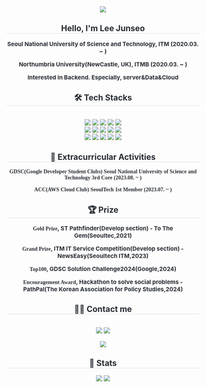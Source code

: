<div align="center">
    <img src="https://capsule-render.vercel.app/api?type=cylinder&color=auto&height=120&text=Welcome!&animation=fadeIn&fontColor=ffffff&fontSize=50" />
</div>

<div align="center">
    <h2 style="border-bottom: 1px solid #d8dee4; color: #282d33;">Hello, I'm Lee Junseo</h2>  
    <div style="font-weight: 700; font-size: 15px; text-align: center; color: #282d33;">
        <p>Seoul National University of Science and Technology, ITM (2020.03. ~ ) </p>
        <P>Northumbria University(NewCastle, UK), ITMB (2020.03. ~ )</P>
        <p>Interested in Backend. Especially, server&Data&Cloud</p>
        

</div>

<div align="center">
    <h2 style="border-bottom: 1px solid #d8dee4; color: #282d33;">🛠️ Tech Stacks</h2>
    <br> 
    <div style="margin: 0 auto; text-align: center;" align="center">
        <img src="https://img.shields.io/badge/Amazon%20AWS-232F3E?style=for-the-badge&logo=Amazon%20AWS&logoColor=white">
        <img src="https://img.shields.io/badge/Docker-2496ED?style=for-the-badge&logo=Docker&logoColor=white">
        <img src="https://img.shields.io/badge/Firebase-FFCA28?style=for-the-badge&logo=Firebase&logoColor=white">
        <img src="https://img.shields.io/badge/Flutter-02569B?style=for-the-badge&logo=Flutter&logoColor=white">
        <img src="https://img.shields.io/badge/GitHub%20Pages-222222?style=for-the-badge&logo=GitHub%20Pages&logoColor=white">
        <br/>
        <img src="https://img.shields.io/badge/Git-F05032?style=for-the-badge&logo=Git&logoColor=white">
        <img src="https://img.shields.io/badge/Github-181717?style=for-the-badge&logo=Github&logoColor=white">
        <img src="https://img.shields.io/badge/HTML5-E34F26?style=for-the-badge&logo=HTML5&logoColor=white">
        <img src="https://img.shields.io/badge/Java-007396?style=for-the-badge&logo=Java&logoColor=white">
        <img src="https://img.shields.io/badge/Javascript-F7DF1E?style=for-the-badge&logo=Javascript&logoColor=white">
        <br/>
        <img src="https://img.shields.io/badge/MySQL-4479A1?style=for-the-badge&logo=MySQL&logoColor=white">
        <img src="https://img.shields.io/badge/Notion-000000?style=for-the-badge&logo=Notion&logoColor=white">
        <img src="https://img.shields.io/badge/Python-3776AB?style=for-the-badge&logo=Python&logoColor=white">
        <img src="https://img.shields.io/badge/Spring%20Boot-6DB33F?style=for-the-badge&logo=Spring%20Boot&logoColor=white">
        <img src="https://img.shields.io/badge/Tensorflow-FF6F00?style=for-the-badge&logo=Tensorflow&logoColor=white">
        <br/>
    </div>
</div>

<div align="center">
    <h2 style="border-bottom: 1px solid #d8dee4; color: #282d33;">🎨 Extracurricular Activities</h2>
    <div style="font-weight: 700; font-size: 15px; text-align: center; color: #282d33;">
        <p><span style="font-family: 'Comic Sans MS', cursive; font-size: 14px;">GDSC(Google Developer Student Clubs) Seoul National University of Science and Technology 3rd Core (2023.08. ~ )</span></p>
        <p><span style="font-family: 'Comic Sans MS', cursive; font-size: 14px;">ACC(AWS Cloud Club) SeoulTech 1st Member (2023.07. ~ )</span></p>
    </div>
</div>

<div align="center">
    <h2 style="border-bottom: 1px solid #d8dee4; color: #282d33;">🏆 Prize</h2>
    <div style="font-weight: 700; font-size: 15px; text-align: center; color: #282d33;">
        <p><span style="font-family: 'Comic Sans MS', cursive; font-size: 14px;">Gold Prize</span>, ST Pathfinder(Develop section) - To The Gem(Seoultec,2021)</p>
        <p><span style="font-family: 'Comic Sans MS', cursive; font-size: 14px;">Grand Prize</span>, ITM IT Service Competition(Develop section) - NewsEasy(Seoultech ITM,2023)</p>
        <p><span style="font-family: 'Comic Sans MS', cursive; font-size: 14px;">Top100</span>, GDSC Solution Challenge2024(Google,2024)</p>
        <p><span style="font-family: 'Comic Sans MS', cursive; font-size: 14px;">Encouragement Award</span>, Hackathon to solve social problems - PathPal(The Korean Association for Policy Studies,2024)</p>
    </div>
</div>

<div align="center">
    <h2 style="border-bottom: 1px solid #d8dee4; color: #282d33;">🧑‍💻 Contact me</h2>
    <br> 
    <div align="center">
        <a href="https://ljs7143.tistory.com"><img src="https://img.shields.io/badge/Tistory-000000?style=for-the-badge&logo=Tistory&logoColor=white&link=https://ljs7143.tistory.com"></a>
        <a href="mailto:junseo27643779@gmail.com"><img src="https://img.shields.io/badge/Gmail-EA4335?style=for-the-badge&logo=Gmail&logoColor=white&link=mailto:junseo27643779@gmail.com"></a>
    </div>  
    <br> 
    <div align="center">
        <a href="https://hits.seeyoufarm.com"><img src="https://hits.seeyoufarm.com/api/count/incr/badge.svg?url=https%3A%2F%2Fgithub.com%2Fljs7143%2F&count_bg=%23000000&title_bg=%23000000&icon=github.svg&icon_color=%23FFFFFF&title=GitHub&edge_flat=false"/></a>
    </div> 
</div>

<div align="center"> 
    <h2 style="border-bottom: 1px solid #d8dee4; color: #282d33;">🏅 Stats</h2> 
    <div align="center">
        <img src="https://github-readme-stats.vercel.app/api?username=ljs7143&bg_color=180,f5ec00,00000000&title_color=000000&text_color=000000">
        <img src="https://github-readme-stats.vercel.app/api/top-langs/?username=ljs7143&layout=compact&bg_color=180,f5ec00,00000000&title_color=000000&text_color=000000">
    </div> 
</div>
